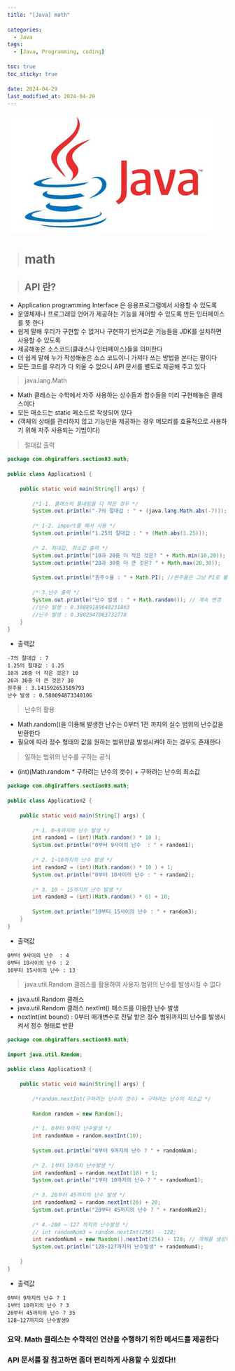 ```yaml
---
title: "[Java] math"

categories:
  - Java
tags:
  - [Java, Programming, coding]

toc: true
toc_sticky: true

date: 2024-04-29
last_modified_at: 2024-04-29
---
```


![java.png](/assets/images/java.png)

> # math

> ## API 란?

- Application programming Interface 은 응용프로그램에서 사용할 수 있도록
- 운영체제나 프로그래밍 언어가 제공하는 기능을 제어할 수 있도록 만든 인터페이스를 뜻 한다
- 쉽게 말해 우리가 구현할 수 없거나 구현하기 번거로운 기능들을 JDK를 설치하면 사용할 수 있도록
- 제공해놓은 소스코드(클래스나 인터페이스)들을 의미한다
- 더 쉽게 말해 누가 작성해놓은 소스 코드이니 가져다 쓰는 방법을 본다는 말이다
- 모든 코드를 우리가 다 외울 수 없으니 API 문서를 별도로 제공해 주고 있다

> java.lang.Math

- Math 클래스는 수학에서 자주 사용하는 상수들과 함수들을 미리 구현해놓은 클래스이다
- 모든 매소드는 static 메소드로 작성되어 있다
- (객체의 상태를 관리하지 않고 기능만을 제공하는 경우 메모리를 효율적으로 사용하기 위해 자주 사용되는 기법이다)

> 절대값 출력

```java
package com.ohgiraffers.section03.math;

public class Application1 {

    public static void main(String[] args) {

        /*1-1. 클래스의 풀네임을 다 적은 경우 */
        System.out.println("-7의 절대갑 : " + (java.lang.Math.abs(-7)));

        /* 1-2. import를 해서 사용 */
        System.out.println("1.25의 절대값 : " + (Math.abs(1.25)));

        /* 2. 최대값, 최소값 출력 */
        System.out.println("10과 20중 더 작은 것은? " + Math.min(10,20));
        System.out.println("20과 30중 더 큰 것은? " + Math.max(20,30));

        System.out.println("원주ㅇ율 : " + Math.PI); //원주율은 그냥 PI로 불러오기만 하면 된다.

        /* 3.난수 출력 */
        System.out.println("난수 발생 : " + Math.random()); // 계속 변경
        //난수 발생 : 0.30889189648231863
        //난수 발생 : 0.3802547003732778
    }
}
```

- 출력값

```
-7의 절대갑 : 7
1.25의 절대값 : 1.25
10과 20중 더 작은 것은? 10
20과 30중 더 큰 것은? 30
원주율 : 3.141592653589793
난수 발생 : 0.580094873340106
```

> 난수의 활용

- Math.random()을 이용해 발생한 난수는 0부터 1전 까지의 실수 범위의 난수값을 반환한다
- 필요에 따라 정수 형태의 값을 원하는 범위만큼 발생시켜야 하는 경우도 존재한다

> 일하는 범위의 난수를 구하는 공식

- (int)(Math.random \* 구하려는 난수의 갯수) + 구하려는 난수의 최소값

```java
package com.ohgiraffers.section03.math;

public class Application2 {

    public static void main(String[] args) {

        /* 1. 0~9까지의 난수 발생 */
        int random1 = (int)(Math.random() * 10 );
        System.out.println("0부터 9사이의 난수  : " + random1);

        /* 2. 1~10까지의 난수 발생 */
        int random2 = (int)(Math.random() * 10 ) + 1;
        System.out.println("0부터 10사이의 난수 : " + random2);

        /* 3. 10 ~ 15까지의 난수 발생 */
        int random3 = (int)(Math.random() * 6) + 10;

        System.out.println("10부터 15사이의 난수 : " + random3);
    }
}
```

- 출력값

```
0부터 9사이의 난수  : 4
0부터 10사이의 난수 : 2
10부터 15사이의 난수 : 13
```

> java.util.Random 클래스를 활용하여 사용자 범위의 난수를 발생시킬 수 없다

- java.util.Random 클래스
- java.util.Random 클래스 nextInt() 매소드를 이용한 난수 발생
- nextInt(int bound) : 0부터 매개변수로 전달 받은 정수 범위까지의 난수를 발생시켜서 정수 형태로 반환

```java
package com.ohgiraffers.section03.math;

import java.util.Random;

public class Application3 {

    public static void main(String[] args) {

        /*random.nextInt(구하려는 난수의 갯수) + 구하려는 난수의 최소값 */

        Random random = new Random();

        /* 1. 0부터 9까지 난수발생 */
        int randomNum = random.nextInt(10);

        System.out.println("0부터 9까지의 난수 ? " + randomNum);

        /* 2. 1부터 10까지 난수발생 */
        int randomNum1 = random.nextInt(10) + 1;
        System.out.println("1부터 10까지의 난수 ? " + randomNum1);

        /* 3. 20부터 45까지의 난수 발생 */
        int randomNum2 = random.nextInt(26) + 20;
        System.out.println("20부터 45까지의 난수 ? " + randomNum2);

        /* 4.-280 ~ 127 까지의 난수발생 */
        // int randomNum3 = random.nextInt(256) - 128;
        int randomNum4 = new Random().nextInt(256) - 128; // 객체를 생성하자마자 바로 매소드 호출 가능
        System.out.println("128~127까지의 난수발생" + randomNum4);

    }
}
```

- 출력값

```
0부터 9까지의 난수 ? 1
1부터 10까지의 난수 ? 3
20부터 45까지의 난수 ? 35
128~127까지의 난수발생9
```

### 요약. Math 클래스는 수학적인 연산을 수행하기 위한 메서드를 제공한다

### API 문서를 잘 참고하면 좀더 편리하게 사용할 수 있겠다!!
